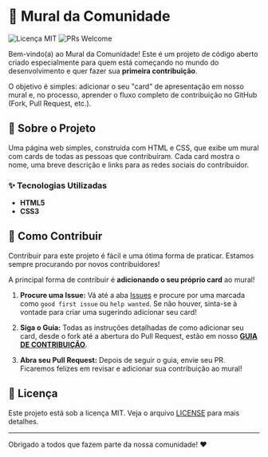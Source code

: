 # 👋 Mural da Comunidade

![Licença MIT](https://img.shields.io/badge/Licen%C3%A7a-MIT-blue.svg)
![PRs Welcome](https://img.shields.io/badge/PRs-welcome-brightgreen.svg)

Bem-vindo(a) ao Mural da Comunidade! Este é um projeto de código aberto criado especialmente para quem está começando no mundo do desenvolvimento e quer fazer sua **primeira contribuição**.

O objetivo é simples: adicionar o seu "card" de apresentação em nosso mural e, no processo, aprender o fluxo completo de contribuição no GitHub (Fork, Pull Request, etc.).

## 🚀 Sobre o Projeto

Uma página web simples, construída com HTML e CSS, que exibe um mural com cards de todas as pessoas que contribuíram. Cada card mostra o nome, uma breve descrição e links para as redes sociais do contribuidor.

### ✨ Tecnologias Utilizadas

* **HTML5**
* **CSS3**

## 🎯 Como Contribuir

Contribuir para este projeto é fácil e uma ótima forma de praticar. Estamos sempre procurando por novos contribuidores!

A principal forma de contribuir é **adicionando o seu próprio card** ao mural!

1.  **Procure uma Issue:** Vá até a aba [Issues](https://github.com/brenohp/mural-de-aprendizagem/issues) e procure por uma marcada como `good first issue` ou `help wanted`. Se não houver, sinta-se à vontade para criar uma sugerindo adicionar seu card!

2.  **Siga o Guia:** Todas as instruções detalhadas de como adicionar seu card, desde o fork até a abertura do Pull Request, estão em nosso **[GUIA DE CONTRIBUIÇÃO](./CONTRIBUTING.md)**.

3.  **Abra seu Pull Request:** Depois de seguir o guia, envie seu PR. Ficaremos felizes em revisar e adicionar sua contribuição ao mural!

## 📜 Licença

Este projeto está sob a licença MIT. Veja o arquivo [LICENSE](./LICENSE) para mais detalhes.

---

Obrigado a todos que fazem parte da nossa comunidade! ❤️